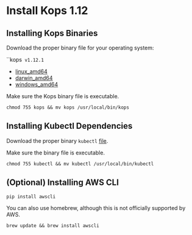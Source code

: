 # Install Kops 1.12

## Installing Kops Binaries

Download the proper binary file for your operating system:

``kops` v1.12.1`

- [linux_amd64](https://spotinst-public.s3.amazonaws.com/integrations/kubernetes/kops/v1.12.2-6ab92d392/linux/amd64/kops)
- [darwin_amd64](https://spotinst-public.s3.amazonaws.com/integrations/kubernetes/kops/v1.12.2-6ab92d392/darwin/amd64/kops)
- [windows_amd64](https://spotinst-public.s3.amazonaws.com/integrations/kubernetes/kops/v1.12.2-6ab92d392/windows/amd64/kops.exe)

Make sure the Kops binary file is executable.

```
chmod 755 kops && mv kops /usr/local/bin/kops
```

## Installing Kubectl Dependencies

Download the proper binary `kubectl` [file](https://kubernetes.io/docs/tasks/tools/install-kubectl/).

Make sure the binary file is executable.

```
chmod 755 kubectl && mv kubectl /usr/local/bin/kubectl
```

## (Optional) Installing AWS CLI

```
pip install awscli
```

You can also use homebrew, although this is not officially supported by AWS.

```
brew update && brew install awscli
```
